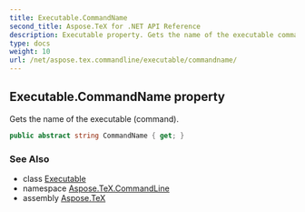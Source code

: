 ```yaml
---
title: Executable.CommandName
second_title: Aspose.TeX for .NET API Reference
description: Executable property. Gets the name of the executable command
type: docs
weight: 10
url: /net/aspose.tex.commandline/executable/commandname/
---
```

## Executable.CommandName property

Gets the name of the executable (command).

```csharp
public abstract string CommandName { get; }
```

### See Also

* class [Executable](../)
* namespace [Aspose.TeX.CommandLine](../../executable/)
* assembly [Aspose.TeX](../../../)


